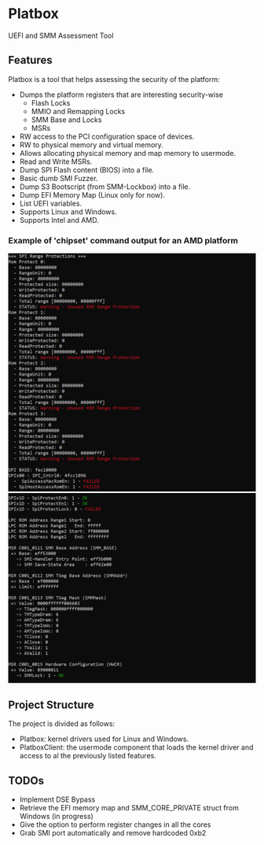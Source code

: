 # Platbox
UEFI and SMM Assessment Tool

## Features

Platbox is a tool that helps assessing the security of the platform:

- Dumps the platform registers that are interesting security-wise
    - Flash Locks
    - MMIO and Remapping Locks
    - SMM Base and Locks
    - MSRs
- RW access to the PCI configuration space of devices.
- RW to physical memory and virtual memory.
- Allows allocating physical memory and map memory to usermode.
- Read and Write MSRs.
- Dump SPI Flash content (BIOS) into a file.
- Basic dumb SMI Fuzzer.
- Dump S3 Bootscript (from SMM-Lockbox) into a file.
- Dump EFI Memory Map (Linux only for now).
- List UEFI variables.
- Supports Linux and Windows.
- Supports Intel and AMD.

### Example of 'chipset' command output for an AMD platform

![Kiku](example_chipset_output_amd.png)
![Kiku](example_chipset_output_amd2.png)

## Project Structure

The project is divided as follows:

- Platbox: kernel drivers used for Linux and Windows.
- PlatboxClient: the usermode component that loads the kernel driver and access to al the previously listed features.


## TODOs

- Implement DSE Bypass
- Retrieve the EFI memory map and SMM_CORE_PRIVATE struct from Windows (in progress)
- Give the option to perform register changes in all the cores
- Grab SMI port automatically and remove hardcoded 0xb2